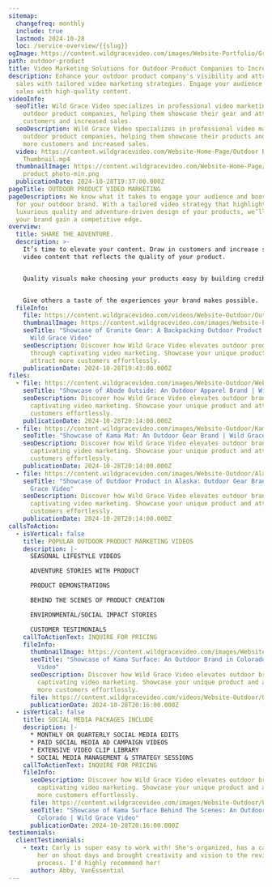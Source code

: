 ```yaml
---
sitemap:
  changefreq: monthly
  include: true
  lastmod: 2024-10-28
  loc: /service-overview/{{slug}}
ogImage: https://content.wildgracevideo.com/images/Website-Portfolio/GraniteGear/GGThumbnail.png
path: outdoor-product
title: Video Marketing Solutions for Outdoor Product Companies to Increase Sales
description: Enhance your outdoor product company's visibility and attract more
  sales with tailored video marketing strategies. Engage your audience and boost
  sales with high-quality content.
videoInfo:
  seoTitle: Wild Grace Video specializes in professional video marketing for
    outdoor product companies, helping them showcase their gear and attract more
    customers and increased sales.
  seoDescription: Wild Grace Video specializes in professional video marketing for
    outdoor product companies, helping them showcase their products and attract
    more customers and increased sales.
  video: https://content.wildgracevideo.com/Website-Home-Page/Outdoor Brands
    Thumbnail.mp4
  thumbnailImage: https://content.wildgracevideo.com/Website-Home-Page/SEO-Images/outdoor
    product photo-min.png
  publicationDate: 2024-10-28T19:37:00.000Z
pageTitle: OUTDOOR PRODUCT VIDEO MARKETING
pageDescription: We know what it takes to engage your audience and boost sales
  for your outdoor brand. With a tailored video strategy that highlights the
  luxurious quality and adventure-driven design of your products, we’ll help
  your brand gain a competitive edge.
overview:
  title: SHARE THE ADVENTURE.
  description: >-
    It’s time to elevate your content. Draw in customers and increase sales with
    video content that reflects the quality of your product. 


    Quality visuals make choosing your products easy by building credibility, emphasizing craftsmanship, and celebrating the wild, adventure-driven lifestyle your brand represents. 


    Give others a taste of the experiences your brand makes possible.
  fileInfo:
    file: https://content.wildgracevideo.com/videos/Website-Outdoor/OutdoorGear_GraniteGear/OutdoorGear_GraniteGear.mpd
    thumbnailImage: https://content.wildgracevideo.com/images/Website-Portfolio/GraniteGear/GGThumbnail.png
    seoTitle: "Showcase of Granite Gear: A Backpacking Outdoor Product Company |
      Wild Grace Video"
    seoDescription: Discover how Wild Grace Video elevates outdoor product brands
      through captivating video marketing. Showcase your unique product and
      attract more customers effortlessly.
    publicationDate: 2024-10-28T19:43:00.000Z
files:
  - file: https://content.wildgracevideo.com/images/Website-Outdoor/WebSize_AbodeOutside29.jpg
    seoTitle: "Showcase of Abode Outside: An Outdoor Apparel Brand | Wild Grace Video"
    seoDescription: Discover how Wild Grace Video elevates outdoor brands through
      captivating video marketing. Showcase your unique product and attract more
      customers effortlessly.
    publicationDate: 2024-10-28T20:14:00.000Z
  - file: https://content.wildgracevideo.com/images/Website-Outdoor/Kama.jpg
    seoTitle: "Showcase of Kama Mat: An Outdoor Gear Brand | Wild Grace Video"
    seoDescription: Discover how Wild Grace Video elevates outdoor brands through
      captivating video marketing. Showcase your unique product and attract more
      customers effortlessly.
    publicationDate: 2024-10-28T20:14:00.000Z
  - file: https://content.wildgracevideo.com/images/Website-Outdoor/Alaska.jpg
    seoTitle: "Showcase of Outdoor Product in Alaska: Outdoor Gear Brand | Wild
      Grace Video"
    seoDescription: Discover how Wild Grace Video elevates outdoor brands through
      captivating video marketing. Showcase your unique product and attract more
      customers effortlessly.
    publicationDate: 2024-10-28T20:14:00.000Z
callsToAction:
  - isVertical: false
    title: POPULAR OUTDOOR PRODUCT MARKETING VIDEOS
    description: |-
      SEASONAL LIFESTYLE VIDEOS

      ADVENTURE STORIES WITH PRODUCT

      PRODUCT DEMONSTRATIONS

      BEHIND THE SCENES OF PRODUCT CREATION

      ENVIRONMENTAL/SOCIAL IMPACT STORIES

      CUSTOMER TESTIMONIALS
    callToActionText: INQUIRE FOR PRICING
    fileInfo:
      thumbnailImage: https://content.wildgracevideo.com/images/Website-Outdoor/Kama.jpg
      seoTitle: "Showcase of Kama Surface: An Outdoor Brand in Colorado | Wild Grace
        Video"
      seoDescription: Discover how Wild Grace Video elevates outdoor brands through
        captivating video marketing. Showcase your unique product and attract
        more customers effortlessly.
      file: https://content.wildgracevideo.com/videos/Website-Outdoor/OutdoorGear_kama/OutdoorGear_kama.mpd
      publicationDate: 2024-10-28T20:16:00.000Z
  - isVertical: false
    title: SOCIAL MEDIA PACKAGES INCLUDE
    description: |-
      * MONTHLY OR QUARTERLY SOCIAL MEDIA EDITS 
      * PAID SOCIAL MEDIA AD CAMPAIGN VIDEOS
      * EXTENSIVE VIDEO CLIP LIBRARY
      * SOCIAL MEDIA MANAGEMENT & STRATEGY SESSIONS
    callToActionText: INQUIRE FOR PRICING
    fileInfo:
      seoDescription: Discover how Wild Grace Video elevates outdoor brands through
        captivating video marketing. Showcase your unique product and attract
        more customers effortlessly.
      file: https://content.wildgracevideo.com/images/Website-Outdoor/PIC04489.jpg
      seoTitle: "Showcase of Kama Surface Behind The Scenes: An Outdoor Brand in
        Colorado | Wild Grace Video"
      publicationDate: 2024-10-28T20:16:00.000Z
testimonials:
  clientTestimonials:
    - text: Carly is super easy to work with! She's organized, has a calm energy about
        her on shoot days and brought creativity and vision to the revision
        process. I'd highly recommend her!
      author: Abby, VanEssential
---
```

